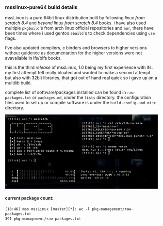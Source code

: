 ### msslinux-pure64 build details
mssLinux is a pure 64bit linux distribution built by following *linux from scratch 8.4* and *beyond linux from scratch 8.4* books. i have also used multiple `pkgbuild`'s from arch linux official repositories and `aur`, there have been times where i used gentoo `ebuild`'s to check dependencies using `use` flags.

i've also updated compilers, c binders and browsers to higher versions without guidence as documentation for the higher versions were not avavailable in lfs/blfs books.

this is the third *release* of mssLinux, 1.0 being my first experience with lfs. my first attempt felt really bloated and wanted to make a second attempt but also with 32bit libraries, that got out of hand real quick so i gave up on a multilib build.

complete list of software/packages installed can be found in `raw-packages.txt` or `packages.md`, under the `lists` directory. the configuration files used to set up or compile software is under the `build-config-and-misc` directory.

![yes](assets/fetch.png)

#### current package count:
```
[18:46] mss mssLinux [master][*]: wc -l pkg-management/raw-packages.txt 
391 pkg-management/raw-packages.txt
```

